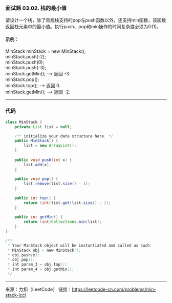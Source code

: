 ### 面试题 03.02. 栈的最小值           
请设计一个栈，除了常规栈支持的pop与push函数以外，还支持min函数，该函数返回栈元素中的最小值。执行push、pop和min操作的时间复杂度必须为O(1)。   


#### 示例：   
MinStack minStack = new MinStack();                      
minStack.push(-2);                      
minStack.push(0);                               
minStack.push(-3);                        
minStack.getMin();   --> 返回 -3.                            
minStack.pop();                               
minStack.top();      --> 返回 0.                           
minStack.getMin();   --> 返回 -2.


*****

### 代码
```java
class MinStack {
    private List list = null;

    /** initialize your data structure here. */
    public MinStack() {
        list = new ArrayList();
    }
    
    public void push(int x) {
        list.add(x);
    }
    
    public void pop() {
        list.remove(list.size() - 1);
    }
    
    public int top() {
        return (int)list.get(list.size() - 1);
    }
    
    public int getMin() {
        return (int)Collections.min(list);
    }
}

/**
 * Your MinStack object will be instantiated and called as such:
 * MinStack obj = new MinStack();
 * obj.push(x);
 * obj.pop();
 * int param_3 = obj.top();
 * int param_4 = obj.getMin();
 */
```


****

来源：力扣（LeetCode）
链接：https://leetcode-cn.com/problems/min-stack-lcci


































































